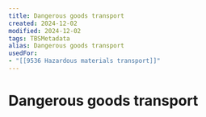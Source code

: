 ```yaml
---
title: Dangerous goods transport
created: 2024-12-02
modified: 2024-12-02
tags: TBSMetadata
alias: Dangerous goods transport
usedFor:
- "[[9536 Hazardous materials transport]]"
---
```

# Dangerous goods transport
